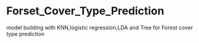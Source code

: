 # Forset_Cover_Type_Prediction
model building with KNN,logistic regression,LDA and Tree for Forest cover type prediction
